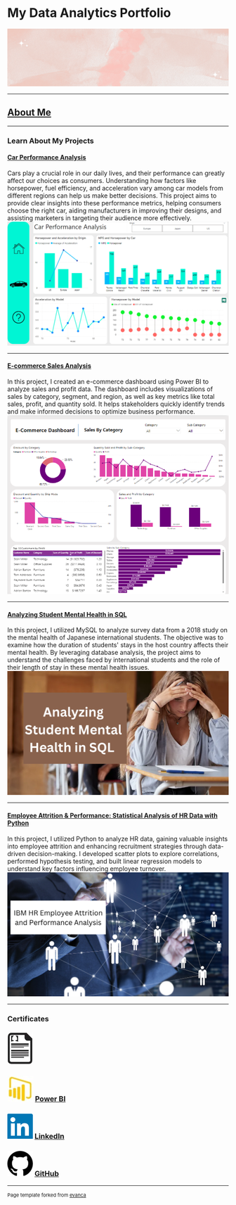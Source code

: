 # My Data Analytics Portfolio
 <img  src = "https://github.com/Shahlaliquat/shahlaliaquat.github.io/blob/master/images/Shahla_Data_Analyst.gif?raw=true"/>



---

## [About Me](/aboutme.md)



---

### Learn About My Projects 
#### [Car Performance Analysis](https://github.com/Shahlaliquat/Car-Performance-Power-BI-Project)


Cars play a crucial role in our daily lives, and their performance can greatly affect our choices as consumers. Understanding how factors like horsepower, fuel efficiency, and acceleration vary among car models from different regions can help us make better decisions. This project aims to provide clear insights into these performance metrics, helping consumers choose the right car, aiding manufacturers in improving their designs, and assisting marketers in targeting their audience more effectively.
<img src="https://github.com/Shahlaliquat/shahlaliaquat.github.io/blob/master/images/Car%20performnance.png?raw=true"/>


---
#### [E-commerce Sales Analysis](https://github.com/Shahlaliquat/E-commerce-Power-BI-Dashboard)
 In this project, I created an e-commerce dashboard using Power BI to analyze sales and profit data. The dashboard includes visualizations of sales by category, segment, and region, as well as key metrics like total sales, profit, and quantity sold. It helps stakeholders quickly identify trends and make informed decisions to optimize business performance.
<img src="https://github.com/Shahlaliquat/shahlaliaquat.github.io/blob/master/images/E%20commerce%20sales.png?raw=true"/>


---
#### [Analyzing Student Mental Health in SQL](https://github.com/Shahlaliquat/Analyzing-students-mental-health-in-SQL)
In this project, I utilized MySQL to analyze survey data from a 2018 study on the mental health of Japanese international students. The objective was to examine how the duration of students' stays in the host country affects their mental health. By leveraging database analysis, the project aims to understand the challenges faced by international students and the role of their length of stay in these mental health issues.
  <img  src = "https://github.com/Shahlaliquat/shahlaliaquat.github.io/blob/master/images/Analyzing%20Student%20Mental%20health.png?raw=true"/>


---
#### [Employee Attrition & Performance: Statistical Analysis of HR Data with Python](https://github.com/Shahlaliquat/IBM-HR-Employee-Attrition-and-Performance)
 In this project, I utilized Python to analyze HR data, gaining valuable insights into employee attrition and enhancing recruitment strategies through data-driven decision-making. I developed scatter plots to explore correlations, performed hypothesis testing, and built linear regression models to understand key factors influencing employee turnover.
<img src = "https://github.com/Shahlaliquat/shahlaliaquat.github.io/blob/master/images/IBM%20HR%20Attrition%20Analysis.png?raw=true"/>


---
### Certificates 

### <img src="https://github.com/Shahlaliquat/shahlaliaquat.github.io/blob/master/images/curriculum-vitae-icons.jpg?raw=true"/>





### [<img src="https://github.com/Shahlaliquat/shahlaliaquat.github.io/blob/master/images/powe_bi.jpg?raw=true"/>](https://app.powerbi.com/home?experience=power-bi)   [Power BI](https://app.powerbi.com/home?experience=power-bi)





### [<img src="https://github.com/Shahlaliquat/shahlaliaquat.github.io/blob/master/images/Linkedin_iocn.png?raw=true"/>](https://www.linkedin.com/in/shahla-liaquat-146427215/)   [LinkedIn](https://www.linkedin.com/in/shahla-liaquat-146427215/)




### [<img src="https://github.com/Shahlaliquat/shahlaliaquat.github.io/blob/master/images/github.jpg?raw=true"/>](https://github.com/Shahlaliquat)   [GitHub](https://github.com/Shahlaliquat)





---
<p style="font-size:11px">Page template forked from <a href="https://github.com/evanca/quick-portfolio">evanca</a></p>
<!-- Remove above link if you don't want to attibute -->
